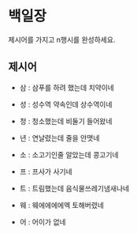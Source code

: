 # 백일장
제시어를 가지고 n행시를 완성하세요.

## 제시어
- 삼 : 삼푸를 하려 했는데 치약이네
- 성 : 성수역 약속인데 상수역이네
- 청 : 청소했는데 비둘기 들어왔네
- 년 : 연날렸는데 줄을 안맷네

- 소 : 소고기인줄 알았는데 콩고기네
- 프 : 프사가 사기네
- 트 : 트림했는데 음식물쓰레기냄새나네
- 웨 : 웨에에에에엑 토해버렸네
- 어 : 어이가 없네

